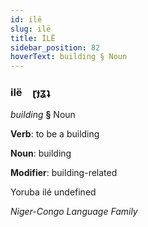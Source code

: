 ```yaml
---
id: ilë
slug: ilë
title: İLË
sidebar_position: 82
hoverText: building § Noun
---
```


### ilë&emsp;<span kind="abugida">ɽɟʓʇ</span>

*building* **§** Noun

**Verb**: to be a building

**Noun**: building

**Modifier**: building-related

Yoruba ilé  undefined

*Niger-Congo Language Family*